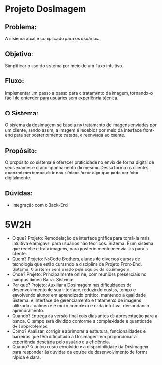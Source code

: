 # Projeto DosImagem

## Problema:
A sistema atual é complicado para os usuários.

## Objetivo:
Simplificar o uso do sistema por meio de um fluxo intuitivo.

## Fluxo:
Implementar um passo a passo para o tratamento da imagem, tornando-o fácil de entender para usuários sem experiência técnica.

## O Sistema:
O sistema da dosimagem se baseia no tratamento de imagens enviadas por um cliente, sendo assim, a imagem é recebida por meio da interface front-end para ser posteriormente tratada, e reenviada ao cliente.

## Propósito:
O propósito do sistema é oferecer praticidade no envio de forma digital de seus exames e o acompanhamento do mesmo.
Dessa forma os clientes economizam tempo de ir nas clínicas fazer algo que pode ser feito digitalmente.

## Dúvidas:
- Integração com o Back-End

# 5W2H
- O que? Projeto: Remodelação da interface gráfica para torná-la mais intuitiva e amigável para usuários não técnicos.
         Sistema: É um sistema que recebe e trata imagens, para posteriormente reenvia-las para o cliente.
- Quem? Projeto: NoCode Brothers, alunos de diversos cursos de tecnologia que estão cursando a disciplina de Projeto Front-End.
        Sistema: O sistema será usado pela equipe da dosimagem.
- Onde? Projeto: Principalmente online, com reuniões presenciais no campus Ibmec Barra.
        Sistema: 
- Por que? Projeto: Auxiliar a Dosimagem nas dificuldades de desenvolvimento de sua interface, reduzindo custos, tempo e envolvendo alunos em aprendizado prático, mantendo a qualidade.
           Sistema: A interface de gerenciamento e tratamento de imagens utilizada atualmente é muito complexa e nada intuitiva, demandando aprimoramento.
- Quando? Entrega da versão final dois dias antes da apresentação para a banca. O tempo será dividido conforme a complexidade e quantidade de subproblemas.
- Como? Analisar, corrigir e aprimorar a estrutura, funcionalidades e barreiras que têm dificultado a Dosimagem em proporcionar a experiência desejada pelo usuário e a eficiência.
- Quanto? O único custo envolvido é a disponibilidade da Dosimagem para responder às dúvidas da equipe de desenvolvimento de forma rápida e clara.
